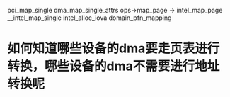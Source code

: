 pci_map_single
    dma_map_single_attrs
        ops->map_page -> intel_map_page
            __intel_map_single
                intel_alloc_iova
                domain_pfn_mapping

# 如何知道哪些设备的dma要走页表进行转换，哪些设备的dma不需要进行地址转换呢